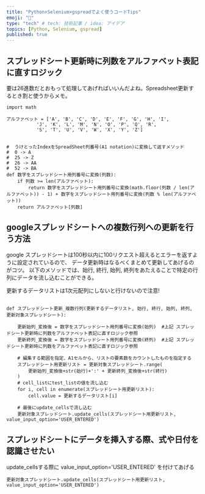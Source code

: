 ```yaml
---
title: "Python×Selenium×gspreadでよく使うコードTips"
emoji: "🐶"
type: "tech" # tech: 技術記事 / idea: アイデア
topics: [Python, Selenium, gspread]
published: true
---
```


## スプレッドシート更新時に列数をアルファベット表記に直すロジック
要は26進数だとおもって処理してあげればいいんだよね。Spreadsheet更新するとき割と使うからメモ。

```
import math

アルファベット = ['A', 'B', 'C', 'D', 'E', 'F', 'G', 'H', 'I',
           'J', 'K', 'L', 'M', 'N', 'O', 'P', 'Q', 'R',
           'S', 'T', 'U', 'V', 'W', 'X', 'Y', 'Z']


#  うけとったIndexをSpreadSheet列番号(A1 notation)に変換して返すメソッド
#  0 -> A
#  25 -> Z
#  26 -> AA
#  52 -> BA
def 数字をスプレッドシート用列番号に変換(列数):
    if 列数 >= len(アルファベット):
        return 数字をスプレッドシート用列番号に変換(math.floor(列数 / len(アルファベット)) - 1) + 数字をスプレッドシート用列番号に変換(列数 % len(アルファベット))
    return アルファベット[列数]
```

## googleスプレッドシートへの複数行列への更新を行う方法
google スプレッドシートは100秒以内に100リクエスト超えるとエラーを返すように設定されているので、
データ更新時はなるべくまとめて更新してあげるのがコツ。
以下のメソッドでは、始行, 終行, 始列, 終列をあたえることで特定の行列にデータを流し込むことができる。

更新するデータリストは1次元配列にしないと行けないので注意!

```

def スプレッドシート更新_複数行列(更新するデータリスト, 始行, 終行, 始列, 終列, 更新対象スプレッドシート):
    
    更新始列_変換後 = 数字をスプレッドシート用列番号に変換(始列)  #上記 スプレッドシート更新時に列数をアルファベット表記に直すロジック参照
    更新終列_変換後 = 数字をスプレッドシート用列番号に変換(終列)  #上記 スプレッドシート更新時に列数をアルファベット表記に直すロジック参照

    # 編集する範囲を指定、A1セルから、リストの要素数をカウントしたものを指定する
    スプレッドシート用更新リスト = 更新対象スプレッドシート.range(
        更新始列_変換後+str(始行)+':' + 更新終列_変換後+str(終行)
    )
    # cell_listにtest_listの値を流し込む
    for i, cell in enumerate(スプレッドシート用更新リスト):
        cell.value = 更新するデータリスト[i]

    # 最後にupdate_cellsで流し込む
    更新対象スプレッドシート.update_cells(スプレッドシート用更新リスト, value_input_option='USER_ENTERED')

```


## スプレッドシートにデータを挿入する際、式や日付を認識させたい

update_cellsする際に value_input_option='USER_ENTERED' を付けてあげる
```
更新対象スプレッドシート.update_cells(スプレッドシート用更新リスト, value_input_option='USER_ENTERED')
```